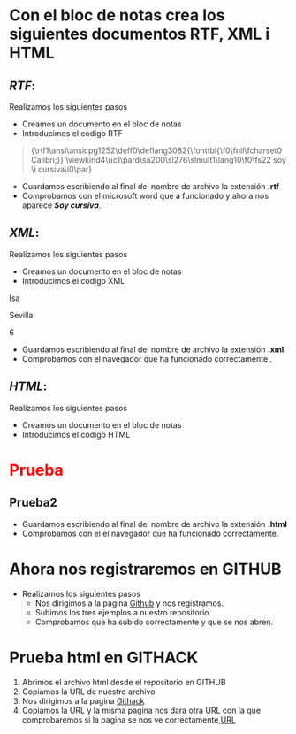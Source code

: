 # Con el bloc de notas crea los siguientes documentos **RTF**, **XML** i **HTML** 

## *RTF*:


Realizamos los siguientes pasos
* Creamos un documento en el bloc de notas
* Introducimos el codigo RTF
>{\rtf1\ansi\ansicpg1252\deff0\deflang3082{\fonttbl{\f0\fnil\fcharset0 Calibri;}}
\viewkind4\uc1\pard\sa200\sl276\slmult1\lang10\f0\fs22 soy \i cursiva\i0\par}
>
* Guardamos escribiendo al final del nombre de archivo la extensión **.rtf**
* Comprobamos con el microsoft word que a funcionado y ahora nos aparece ***Soy cursiva***.


## *XML*:
Realizamos los siguientes pasos
* Creamos un documento en el bloc de notas
* Introducimos el codigo XML
 <?xml version="1.0"?>
<Alumnos>

<alumno>

<Nombre>Isa</Nombre>

<Apellidos>Sevilla</Apellidos>

<Edad>6</Edad>

</alumno>

</Alumnos>

* Guardamos escribiendo al final del nombre de archivo la extensión **.xml**
* Comprobamos con el navegador que ha funcionado correctamente .
 ## *HTML*:


Realizamos los siguientes pasos
* Creamos un documento en el bloc de notas
* Introducimos el codigo HTML
<!DOCTYPE html>
<html>
<head>
<h1 style="color:rgb(255,0,0);">Prueba</h1></head>
<body>
<h2>Prueba2</h2></body>
</html>


* Guardamos escribiendo al final del nombre de archivo la extensión **.html**
* Comprobamos con el el navegador que ha funcionado correctamente.

# Ahora nos registraremos en GITHUB

* Realizamos los siguientes pasos      
  *  Nos dirigimos a la pagina [Github](https://github.com) y nos registramos. 
  * Subimos los tres ejemplos a nuestro repositorio 
  * Comprobamos que ha subido correctamente y que se nos abren.

# Prueba html en GITHACK
1. Abrimos el archivo html desde el repositorio en GITHUB
1. Copiamos la URL de nuestro archivo 
1. Nos dirigimos a la pagina [Githack]( https://raw.githack.com/)
1. Copiamos la URL y la misma pagina nos dara otra URL con la que comprobaremos si la pagina se nos ve correctamente,[URL](https://raw.githack.com/Sergifcab/Unidad1-Lenguajes/master/Ejemplohtml.html)
